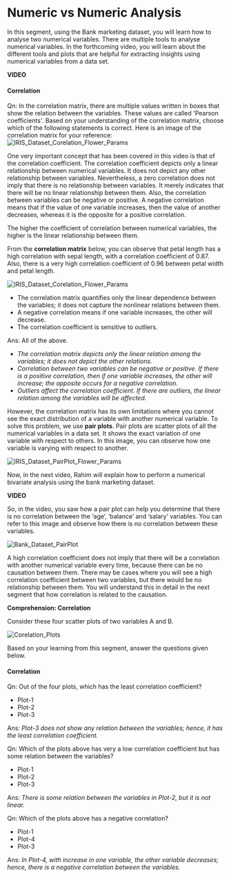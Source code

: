 ﻿# Numeric vs Numeric Analysis

In this segment, using the Bank marketing dataset, you will learn how to analyse two numerical variables. There are multiple tools to analyse numerical variables. In the forthcoming video, you will learn about the different tools and plots that are helpful for extracting insights using numerical variables from a data set.

**VIDEO**

#### Correlation

Qn: In the correlation matrix, there are multiple values written in boxes that show the relation between the variables. These values are called 'Pearson coefficients'. Based on your understanding of the correlation matrix, choose which of the following statements is correct. Here is an image of the correlation matrix for your reference:  
![IRIS_Dataset_Corelation_Flower_Params](https://i.ibb.co/YhhFZqj/IRIS-Dataset-Corelation-Flower-Params.png)

One very important concept that has been covered in this video is that of the correlation coefficient. The correlation coefficient depicts only a linear relationship between numerical variables. It does not depict any other relationship between variables. Nevertheless, a zero correlation does not imply that there is no relationship between variables. It merely indicates that there will be no linear relationship between them. Also, the correlation between variables can be negative or positive. A negative correlation means that if the value of one variable increases, then the value of another decreases, whereas it is the opposite for a positive correlation.

The higher the coefficient of correlation between numerical variables, the higher is the linear relationship between them.

From the **correlation matrix**  below,  you can observe that petal length has a high correlation with sepal length, with a correlation coefficient of 0.87. Also, there is a very high correlation coefficient of 0.96 between petal width and petal length.

![IRIS_Dataset_Corelation_Flower_Params](https://i.ibb.co/YhhFZqj/IRIS-Dataset-Corelation-Flower-Params.png)

- The correlation matrix quantifies only the linear dependence between the variables; it does not capture the nonlinear relations between them.
- A negative correlation means if one variable increases, the other will decrease.
- The correlation coefficient is sensitive to outliers.  

Ans: All of the above.

- _The correlation matrix depicts only the linear relation among the variables; it does not depict the other relations._
- _Correlation between two variables can be negative or positive. If there is a positive correlation, then if one variable increases, the other will increase; the opposite occurs for a negative correlation._
- _Outliers affect the correlation coefficient. If there are outliers, the linear relation among the variables will be affected._

However, the correlation matrix has its own limitations where you cannot see the exact distribution of a variable with another numerical variable. To solve this problem, we use  **pair plots**. Pair plots are scatter plots of all the numerical variables in a data set. It shows the exact variation of one variable with respect to others. In this image, you can observe how one variable is varying with respect to another.

![IRIS_Dataset_PairPlot_Flower_Params](https://i.ibb.co/HrdymLY/IRIS-Dataset-Pair-Plot-Flower-Params.png)

Now, in the next video, Rahim will explain how to perform a numerical bivariate analysis using the bank marketing dataset.

**VIDEO**

So, in the video, you saw how a pair plot can help you determine that there is no correlation between the ‘age’, ‘balance’ and ‘salary’ variables. You can refer to this image and observe how there is no correlation between these variables.

![Bank_Dataset_PairPlot](https://i.ibb.co/Lh5wr3B/Bank-Dataset-Pair-Plot.png)

A high correlation coefficient does not imply that there will be a correlation with another numerical variable every time, because there can be no causation between them. There may be cases where you will see a high correlation coefficient between two variables, but there would be no relationship between them. You will understand this in detail in the next segment that how correlation is related to the causation.

**Comprehension: Correlation**

Consider these four scatter plots of two variables A and B.

![Corelation_Plots](https://i.ibb.co/8BfK0kz/Corelation-Plots.png)

Based on your learning from this segment, answer the questions given below.

#### Correlation

Qn: Out of the four plots, which has the least correlation coefficient?

- Plot-1
- Plot-2
- Plot-3

Ans: _Plot-3 does not show any relation between the variables; hence, it has the least correlation coefficient._

Qn: Which of the plots above has very a low correlation coefficient but has some relation between the variables?

- Plot-1
- Plot-2
- Plot-3

Ans: _There is some relation between the variables in Plot-2, but it is not linear._

Qn: Which of the plots above has a negative correlation?

- Plot-1
- Plot-4
- Plot-3

Ans: _In Plot-4, with increase in one variable, the other variable decreases; hence, there is a negative correlation between the variables._
